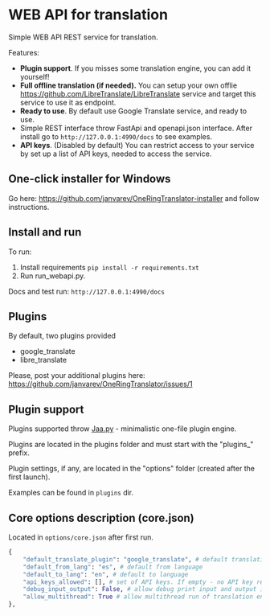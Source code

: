 # WEB API for translation

Simple WEB API REST service for translation.

Features:
- **Plugin support**. If you misses some translation engine, you can add it yourself! 
- **Full offline translation (if needed).** You can setup your own offlie https://github.com/LibreTranslate/LibreTranslate service and target this service to use it as endpoint.
- **Ready to use**. By default use Google Translate service, and ready to use.
- Simple REST interface throw FastApi and openapi.json interface. After install go to `http://127.0.0.1:4990/docs` to see examples.
- **API keys**. (Disabled by default) You can restrict access to your service by set up a list of API keys, needed to access the service. 

## One-click installer for Windows

Go here: https://github.com/janvarev/OneRingTranslator-installer and follow instructions.

## Install and run

To run: 
1. Install requirements ```pip install -r requirements.txt```
2. Run run_webapi.py.

Docs and test run: `http://127.0.0.1:4990/docs`

## Plugins

By default, two plugins provided
- google_translate
- libre_translate

Please, post your additional plugins here:
https://github.com/janvarev/OneRingTranslator/issues/1

## Plugin support

Plugins supported throw [Jaa.py](https://github.com/janvarev/jaapy) - minimalistic one-file plugin engine.

Plugins are located in the plugins folder and must start with the "plugins_" prefix.

Plugin settings, if any, are located in the "options" folder (created after the first launch).

Examples can be found in `plugins` dir.

## Core options description (core.json)

Located in `options/core.json` after first run.

```python
{
    "default_translate_plugin": "google_translate", # default translation engine
    "default_from_lang": "es", # default from language
    "default_to_lang": "en", # default to language
    "api_keys_allowed": [], # set of API keys. If empty - no API key required.
    "debug_input_output": False, # allow debug print input and output in console
    "allow_multithread": True # allow multithread run of translation engine 
},
```